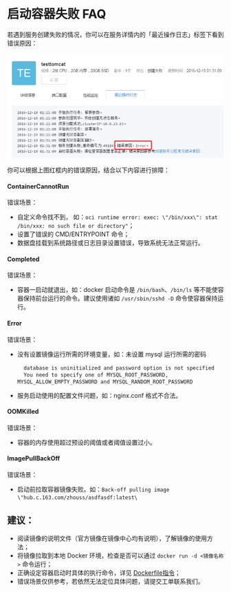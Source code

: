 # 启动容器失败 FAQ

若遇到服务创建失败的情况，你可以在服务详情内的「最近操作日志」标签下看到错误原因：

![](../image/常见问题-启动容器失败.png)

你可以根据上图红框内的错误原因，结合以下内容进行排障：

#### ContainerCannotRun
错误场景：

* 自定义命令找不到， 如：`oci runtime error: exec: \"/bin/xxx\": stat /bin/xxx: no such file or directory"`；
* 设置了错误的 CMD/ENTRYPOINT 命令；
* 数据盘挂载到系统路径或日志目录设置错误，导致系统无法正常运行。

#### Completed
错误场景：

* 容器一启动就退出，如：docker 启动命令是 `/bin/bash`、`/bin/ls` 等不能使容器保持前台运行的命令。建议使用诸如 `/usr/sbin/sshd -D` 命令使容器保持运行。

#### Error
错误场景：

* 没有设置镜像运行所需的环境变量，如：未设置 mysql 运行所需的密码

		database is uninitialized and password option is not specified 
		You need to specify one of MYSQL_ROOT_PASSWORD, MYSQL_ALLOW_EMPTY_PASSWORD and MYSQL_RANDOM_ROOT_PASSWORD

* 服务启动使用的配置文件问题，如：nginx.conf 格式不合法。

#### OOMKilled
错误场景：

* 容器的内存使用超过预设的阈值或者阈值设置过小。

#### ImagePullBackOff
错误场景：

* 启动前拉取容器镜像失败。如：`Back-off pulling image \"hub.c.163.com/zhouss/asdfasdf:latest\`


## 建议：
* 阅读镜像的说明文件（官方镜像在镜像中心均有说明），了解镜像的使用方法；
* 将镜像拉取到本地 Docker 环境，检查是否可以通过 `docker run -d <镜像名称>` 命令运行；
* 正确设定容器启动时具体的执行命令，详见 [Dockerfile指令](http://support.c.163.com/md.html#!容器服务/服务管理/使用指南/如何自定义服务启动命令.md)；
* 错误场景仅供参考，若依然无法定位具体问题，请提交工单联系我们。